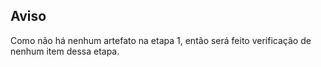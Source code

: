 ## Aviso   

Como não há nenhum artefato na etapa 1, então será feito verificação de nenhum item dessa etapa.